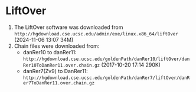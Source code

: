 # LiftOver

1. The LiftOver software was downloaded from `http://hgdownload.cse.ucsc.edu/admin/exe/linux.x86_64/liftOver` (2024-11-06 13:07   34M)
2. Chain files were downloaded from:
   * danRer10 to danRer11:
     `http://hgdownload.cse.ucsc.edu/goldenPath/danRer10/liftOver/danRer10ToDanRer11.over.chain.gz` (2017-10-20 17:14  290K)
   * danRer7(Zv9) to DanRer11:
     `http://hgdownload.cse.ucsc.edu/goldenPath/danRer7/liftOver/danRer7ToDanRer11.over.chain.gz`
